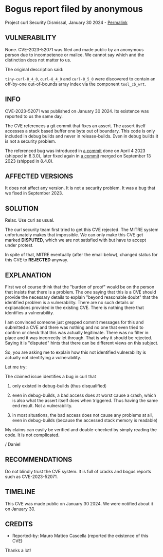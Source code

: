 Bogus report filed by anonymous
===============================

Project curl Security Dismissal, January 30 2024 -
[Permalink](https://curl.se/docs/CVE-2023-52071.html)

VULNERABILITY
-------------

None. CVE-2023-52071 was filed and made public by an anonymous person due to
incompetence or malice. We cannot say which and the distinction does not
matter to us.

The original description said:

`tiny-curl-8_4_0`, `curl-8_4_0` and `curl-8_5_0` were discovered to contain an
off-by-one out-of-bounds array index via the component `tool_cb_wrt`.

INFO
----

CVE-2023-52071 was published on January 30 2024. Its existence was reported to
us the same day.

The CVE references a git commit that fixes an assert. The assert itself
accesses a stack based buffer one byte out of boundary. This code is only
included in debug builds and never in release-builds. Even in debug builds it
is not a security problem.

The referenced bug was introduced in [a
commit](https://github.com/curl/curl/commit/af3f4e419b9f3397) done on April 4
2023 (shipped in 8.3.0), later fixed again in [a
commit](https://github.com/curl/curl/commit/73980f9ace6c7577e7) merged on
September 13 2023 (shipped in 8.4.0).

AFFECTED VERSIONS
-----------------

It does not affect any version. It is not a security problem. It was a bug
that we fixed in September 2023.

SOLUTION
------------

Relax. Use curl as usual.

The curl security team first tried to get this CVE rejected. The MITRE system
unfortunately makes that impossible. We can only make this CVE get marked
**DISPUTED**, which we are not satisfied with but have to accept under
protest.

In spite of that, MITRE eventually (after the email below), changed status for
this CVE to **REJECTED** anyway.

EXPLANATION
-----------

First we of course think that the "burden of proof" would be on the person
that insists that there is a problem. The one saying that this is a CVE should
provide the necessary details to explain "beyond reasonable doubt" that the
identified problem is a vulnerability. There are no such details or
explanations provided in the existing CVE. There is nothing there that
identifies a vulnerability.

I am convinced someone just grepped commit messages for this and submitted a
CVE and there was nothing and no one that even tried to confirm or check that
this was actually legitimate. There was no filter in place and it was
incorrectly let through. That is why it should be rejected. Saying it is
"disputed" hints that there can be different views on this subject.

So, you are asking me to explain how this not identified vulnerability is
actually not identifying a vulnerability.

Let me try:

The claimed issue identifies a bug in curl that

 1. only existed in debug-builds (thus disqualified)

 2. even in debug-builds, a bad access does at worst cause a crash, which is
    also what the assert itself does when triggered. Thus having the same end
    result. Not a vulnerability.

 3. in most situations, the bad access does not cause any problems at all,
    even in debug-builds (because the accessed stack memory is readable)

My claims can easily be verified and double-checked by simply reading the
code. It is not complicated.

 / Daniel

RECOMMENDATIONS
--------------

Do not blindly trust the CVE system. It is full of cracks and bogus reports
such as CVE-2023-52071.

TIMELINE
--------

This CVE was made public on January 30 2024. We were notified about it on
January 30.

CREDITS
-------

- Reported-by: Mauro Matteo Cascella (reported the existence of this CVE)

Thanks a lot!
